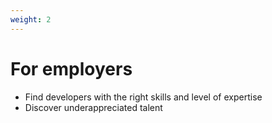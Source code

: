 ```yaml
---
weight: 2
---
```


# For employers

* Find developers with the right skills and level of expertise
* Discover underappreciated talent